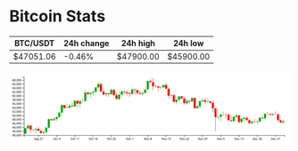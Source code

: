 # Bitcoin Stats

BTC/USDT|24h change|24h high|24h low|
|---|---|---|---|
|$47051.06|-0.46%|$47900.00|$45900.00|

<img src="./chart.svg">
